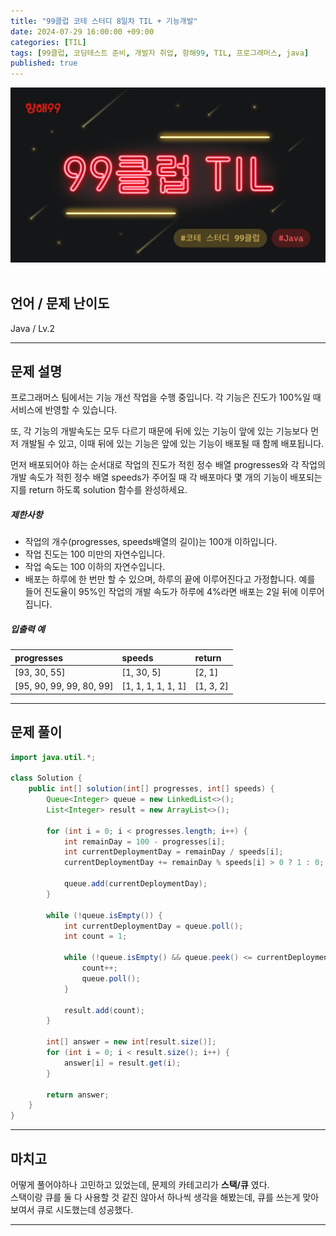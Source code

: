 ```yaml
---
title: "99클럽 코테 스터디 8일차 TIL + 기능개발"
date: 2024-07-29 16:00:00 +09:00
categories: [TIL]
tags: [99클럽, 코딩테스트 준비, 개발자 취업, 항해99, TIL, 프로그래머스, java]
published: true
---
```


![99club](/assets/img/java/til/99club_1.png)<br/><br/>

## **언어 / 문제 난이도** ##

Java / Lv.2

------

## **문제 설명** ##

프로그래머스 팀에서는 기능 개선 작업을 수행 중입니다. 각 기능은 진도가 100%일 때 서비스에 반영할 수 있습니다.

또, 각 기능의 개발속도는 모두 다르기 때문에 뒤에 있는 기능이 앞에 있는 기능보다 먼저 개발될 수 있고, 이때 뒤에 있는 기능은 앞에 있는 기능이 배포될 때 함께 배포됩니다.

먼저 배포되어야 하는 순서대로 작업의 진도가 적힌 정수 배열 progresses와 각 작업의 개발 속도가 적힌 정수 배열 speeds가 주어질 때 각 배포마다 몇 개의 기능이 배포되는지를 return 하도록
solution 함수를 완성하세요.

##### **제한사항**

- 작업의 개수(progresses, speeds배열의 길이)는 100개 이하입니다.
- 작업 진도는 100 미만의 자연수입니다.
- 작업 속도는 100 이하의 자연수입니다.
- 배포는 하루에 한 번만 할 수 있으며, 하루의 끝에 이루어진다고 가정합니다. 예를 들어 진도율이 95%인 작업의 개발 속도가 하루에 4%라면 배포는 2일 뒤에 이루어집니다.

##### **입출력 예**

| progresses   | speeds                   | return |
|:----|:-------------------------|:-------|
| [93, 30, 55]   | [1, 30, 5]  | [2, 1] |
| [95, 90, 99, 99, 80, 99]	   | [1, 1, 1, 1, 1, 1]	  | [1, 3, 2] |

------

## **문제 풀이** ##

~~~java
import java.util.*;

class Solution {
    public int[] solution(int[] progresses, int[] speeds) {
        Queue<Integer> queue = new LinkedList<>();
        List<Integer> result = new ArrayList<>();

        for (int i = 0; i < progresses.length; i++) {
            int remainDay = 100 - progresses[i];
            int currentDeploymentDay = remainDay / speeds[i];
            currentDeploymentDay += remainDay % speeds[i] > 0 ? 1 : 0;

            queue.add(currentDeploymentDay);
        }

        while (!queue.isEmpty()) {
            int currentDeploymentDay = queue.poll();
            int count = 1;

            while (!queue.isEmpty() && queue.peek() <= currentDeploymentDay) {
                count++;
                queue.poll();
            }

            result.add(count);
        }

        int[] answer = new int[result.size()];
        for (int i = 0; i < result.size(); i++) {
            answer[i] = result.get(i);
        }

        return answer;
    }
}
~~~

------

## **마치고** ##

어떻게 풀어야하나 고민하고 있었는데, 문제의 카테고리가 **스택/큐** 였다.<br/>
스택이랑 큐를 둘 다 사용할 것 같진 않아서 하나씩 생각을 해봤는데, 큐를 쓰는게 맞아보여서 큐로 시도했는데 성공했다.

------
